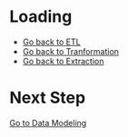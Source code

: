 # Loading

- [Go back to ETL](/ETL.md)
- [Go back to Tranformation](/transformation.md)
- [Go back to Extraction](/extraction.md)









# Next Step

[Go to Data Modeling](/data_modeling.md)

